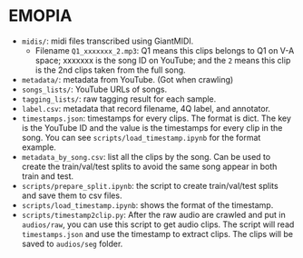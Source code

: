 
# EMOPIA

- `midis/`: midi files transcribed using GiantMIDI.
    * Filename `Q1_xxxxxxx_2.mp3`: Q1 means this clips belongs to Q1 on V-A space; xxxxxxx is the song ID on YouTube; and the `2` means this clip is the 2nd clips taken from the full song.
- `metadata/`: metadata from YouTube. (Got when crawling)
- `songs_lists/`: YouTube URLs of songs.
- `tagging_lists/`: raw tagging result for each sample.
- `label.csv`: metadata that record filename, 4Q label, and annotator.
- `timestamps.json`: timestamps for every clips. The format is dict. The key is the YouTube ID and the value is the timestamps for every clip in the song. You can see `scripts/load_timestamp.ipynb` for the format example.
- `metadata_by_song.csv`: list all the clips by the song. Can be used to create the train/val/test splits to avoid the same song appear in both train and test.
- `scripts/prepare_split.ipynb`: the script to create train/val/test splits and save them to csv files.
- `scripts/load_timestamp.ipynb`: shows the format of the timestamp.
- `scripts/timestamp2clip.py`: After the raw audio are crawled and put in `audios/raw`, you can use this script to get audio clips. The script will read `timestamps.json` and use the timestamp to extract clips. The clips will be saved to `audios/seg` folder.